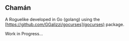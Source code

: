 Chamán
------

A Roguelike developed in Go (golang) using the [https://github.com/GGalizzi/gocurses](gocurses) package.

Work in Progress...
